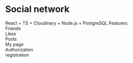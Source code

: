 # Social network <br> 
React + TS + Cloudinary + Node.js + PostgreSQL
Features: <br>
Friends <br>
Likes <br>
Posts <br>
My page <br>
Authorization <br>
registration <br>
